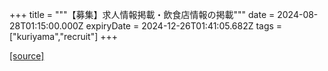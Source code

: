 +++
title = """【募集】求人情報掲載・飲食店情報の掲載"""
date = 2024-08-28T01:15:00.000Z
expiryDate = 2024-12-26T01:41:05.682Z
tags = ["kuriyama","recruit"]
+++


[[source]](https://www.town.kuriyama.hokkaido.jp/soshiki/46/26544.html)
